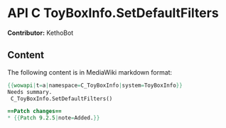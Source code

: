 # API C ToyBoxInfo.SetDefaultFilters

**Contributor:** KethoBot

## Content

The following content is in MediaWiki markdown format:

```mediawiki
{{wowapi|t=a|namespace=C_ToyBoxInfo|system=ToyBoxInfo}}
Needs summary.
 C_ToyBoxInfo.SetDefaultFilters()

==Patch changes==
* {{Patch 9.2.5|note=Added.}}
```